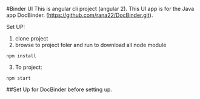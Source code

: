 #Binder UI
This is angular cli project (angular 2). This UI app is for the Java app DocBinder. (https://github.com/rana22/DocBinder.git).

Set UP:
1. clone project
2. browse to project foler and run to download all node module
```
npm install
```
3. To project:
```
npm start
```

##Set Up for DocBinder before setting up.
